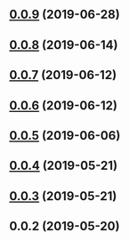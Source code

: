 ## [0.0.9](https://github.com/OrigenStudio/react-alphabet-soup/compare/v0.0.8...v0.0.9) (2019-06-28)



## [0.0.8](https://github.com/OrigenStudio/react-alphabet-soup/compare/v0.0.7...v0.0.8) (2019-06-14)



## [0.0.7](https://github.com/OrigenStudio/react-alphabet-soup/compare/v0.0.6...v0.0.7) (2019-06-12)



## [0.0.6](https://github.com/OrigenStudio/react-alphabet-soup/compare/v0.0.5...v0.0.6) (2019-06-12)



## [0.0.5](https://github.com/OrigenStudio/react-alphabet-soup/compare/v0.0.4...v0.0.5) (2019-06-06)



## [0.0.4](https://github.com/OrigenStudio/react-alphabet-soup/compare/v0.0.3...v0.0.4) (2019-05-21)



## [0.0.3](https://github.com/OrigenStudio/react-alphabet-soup/compare/v0.0.2...v0.0.3) (2019-05-21)



## 0.0.2 (2019-05-20)




